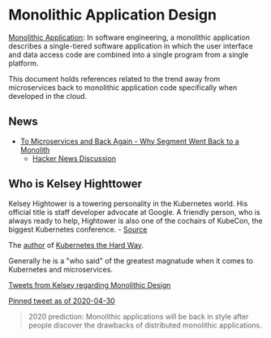 # Monolithic Application Design

[Monolithic Application](https://en.wikipedia.org/wiki/Monolithic_application): In software engineering, a monolithic application describes a single-tiered software application in which the user interface and data access code are combined into a single program from a single platform.

This document holds references related to the trend away from microservices back to monolithic application code specifically when developed in the cloud.

## News

* [To Microservices and Back Again - Why Segment Went Back to a Monolith](https://www.infoq.com/news/2020/04/microservices-back-again/)
  * [Hacker News Discussion](https://news.ycombinator.com/item?id=23017160)

## Who is Kelsey Highttower

Kelsey Hightower is a towering personality in the Kubernetes world. His official title is staff developer advocate at Google. A friendly person, who is always ready to help, Hightower is also one of the cochairs of KubeCon, the biggest Kubernetes conference. - [Source](https://www.admin-magazine.com/Archive/2018/43/Google-developer-advocate-Kelsey-Hightower-shares-his-thoughts-on-Kubernetes-and-the-culture-of-open-source)

The [author](https://github.com/kelseyhightower) of [Kubernetes the Hard Way](https://github.com/kelseyhightower/kubernetes-the-hard-way).

Generally he is a "who said" of the greatest magnatude when it comes to Kubernetes and microservices.

[Tweets from Kelsey regarding Monolithic Design](https://twitter.com/search?pf=on&q=%28monolithic%20OR%20monoliths%20OR%20monolith%29%20%28from%3Akelseyhightower%29)

[Pinned tweet as of 2020-04-30](https://twitter.com/kelseyhightower/status/940259898331238402)
> 2020 prediction: Monolithic applications will be back in style after people discover the drawbacks of distributed monolithic applications.


